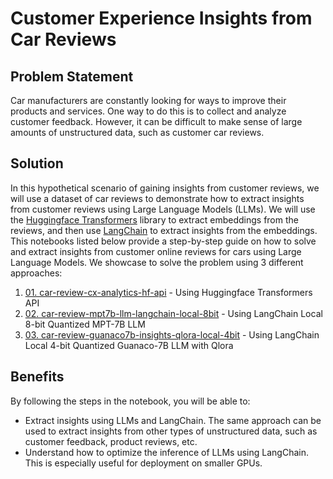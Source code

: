# Customer Experience Insights from Car Reviews

## Problem Statement
Car manufacturers are constantly looking for ways to improve their products and services. One way to do this is to collect and analyze customer feedback. However, it can be difficult to make sense of large amounts of unstructured data, such as customer car reviews.

## Solution
In this hypothetical scenario of gaining insights from customer reviews, we will use a dataset of car reviews to demonstrate how to extract insights from customer reviews using Large Language Models (LLMs). We will use the [Huggingface Transformers](https://huggingface.co/transformers/) library to extract embeddings from the reviews, and then use [LangChain](https://python.langchain.com/en/latest/index.html) to extract insights from the embeddings.
This notebooks listed below provide a step-by-step guide on how to solve and extract insights from customer online reviews for cars using Large Language Models. We showcase to solve the problem using 3 different approaches:
1.  [01. car-review-cx-analytics-hf-api](./01.%20car-review-cx-analytics-hf-api.ipynb) - Using Huggingface Transformers API
2.  [02. car-review-mpt7b-llm-langchain-local-8bit](./02.%20car-review-mpt7b-llm-langchain-local-8bit.ipynb) - Using LangChain Local 8-bit Quantized MPT-7B LLM
3.  [03. car-review-guanaco7b-insights-qlora-local-4bit](./03.%20car-review-guanaco7b-insights-qlora-local-4bit.ipynb) - Using LangChain Local 4-bit Quantized Guanaco-7B LLM with Qlora

## Benefits
By following the steps in the notebook, you will be able to:
- Extract insights using LLMs and LangChain. The same approach can be used to extract insights from other types of unstructured data, such as customer feedback, product reviews, etc.
- Understand how to optimize the inference of LLMs using LangChain. This is especially useful for deployment on smaller GPUs.


